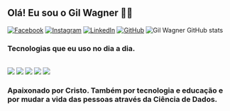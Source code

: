 ## Olá! Eu sou o Gil Wagner 👨‍💻

[![Facebook](https://img.shields.io/badge/Facebook-1877F2?style=for-the-badge&logo=facebook&logoColor=white)](https://www.facebook.com/GileWilmaOliveira)
[![Instagram](https://img.shields.io/badge/Instagram-E4405F?style=for-the-badge&logo=instagram&logoColor=white)](https://www.instagram.com/gil_wilma_oliveira/)
[![LinkedIn](https://img.shields.io/badge/LinkedIn-0077B5?style=for-the-badge&logo=linkedin&logoColor=white)](https://www.linkedin.com/in/gil-wagner-souza-oliveira-7b626824/)
[![GitHub](https://img.shields.io/badge/GitHub-100000?style=for-the-badge&logo=github&logoColor=white)](https://github.com/gilwagnerds/)
![Gil Wagner GitHub stats](https://github-readme-stats.vercel.app/api?username=gilwagnerds&show_icons=true&theme=tokyonight) 


### Tecnologias que eu uso no dia a dia.

<div style="display: inline_block"><br/>
    <img align="center alt="html5" src="https://img.shields.io/badge/Python-14354C?style=for-the-badge&logo=python&logoColor=white" />
     <img align="center alt="html5" src="https://img.shields.io/badge/GIT-E44C30?style=for-the-badge&logo=git&logoColor=white" />
    <img align="center alt="html5" src="https://img.shields.io/badge/SQLite-07405E?style=for-the-badge&logo=sqlite&logoColor=white" />
    <img align="center alt="html5" src="https://img.shields.io/badge/Visual_Studio-5C2D91?style=for-the-badge&logo=visual%20studio&logoColor=white" />
    <img align="center alt="html5" src="https://img.shields.io/badge/Atom-66595C?style=for-the-badge&logo=Atom&logoColor=white" />
  </div>

  ### Apaixonado por Cristo. Também por tecnologia e educação e por mudar a vida das pessoas através da Ciência de Dados.
